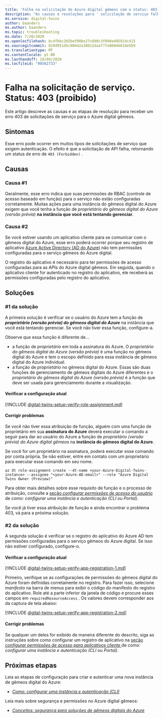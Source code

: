 ```yaml
---
title: 'Falha na solicitação do Azure digital gêmeos com o status: 403 (proibido)'
description: "As causas e resoluções para ' solicitação de serviço falharam. Status: 403 (proibido) ' no gêmeos digital do Azure."
ms.service: digital-twins
author: baanders
ms.author: baanders
ms.topic: troubleshooting
ms.date: 7/20/2020
ms.openlocfilehash: bc4fbbc265bef00be27c890c3f090a49591dc415
ms.sourcegitcommit: 829d951d5c90442a38012daaf77e86046018e5b9
ms.translationtype: MT
ms.contentlocale: pt-BR
ms.lasthandoff: 10/09/2020
ms.locfileid: "90562733"
---
```

# <a name="service-request-failed-status-403-forbidden"></a>Falha na solicitação de serviço. Status: 403 (proibido)

Este artigo descreve as causas e as etapas de resolução para receber um erro 403 de solicitações de serviço para o Azure digital gêmeos. 

## <a name="symptoms"></a>Sintomas

Esse erro pode ocorrer em muitos tipos de solicitações de serviço que exigem autenticação. O efeito é que a solicitação de API falha, retornando um status de erro de `403 (Forbidden)` .

## <a name="causes"></a>Causas

### <a name="cause-1"></a>Causa #1

Geralmente, esse erro indica que suas permissões de RBAC (controle de acesso baseado em função) para o serviço não estão configuradas corretamente. Muitas ações para uma instância do gêmeos digital do Azure exigem que você tenha a função de *proprietário do gêmeos digital do Azure (versão prévia)* **na instância que você está tentando gerenciar**. 

### <a name="cause-2"></a>Causa #2

Se você estiver usando um aplicativo cliente para se comunicar com o gêmeos digital do Azure, esse erro poderá ocorrer porque seu registro de aplicativo [Azure Active Directory (AD do Azure)](../active-directory/fundamentals/active-directory-whatis.md) não tem permissões configuradas para o serviço gêmeos do Azure digital.

O registro do aplicativo é necessário para ter permissões de acesso configuradas para as APIs do Azure digital gêmeos. Em seguida, quando o aplicativo cliente for autenticado no registro do aplicativo, ele receberá as permissões configuradas pelo registro do aplicativo.

## <a name="solutions"></a>Soluções

### <a name="solution-1"></a>#1 da solução

A primeira solução é verificar se o usuário do Azure tem a função de _**proprietário (versão prévia) do gêmeos digital do Azure**_ na instância que você está tentando gerenciar. Se você não tiver essa função, configure-a.

Observe que essa função é diferente de...
* a função de *proprietário* em toda a assinatura do Azure. O *proprietário do gêmeos digital do Azure (versão prévia)* é uma função no gêmeos digital do Azure e tem o escopo definido para essa instância de gêmeos digital do Azure individual.
* a função de *proprietário* no gêmeos digital do Azure. Essas são duas funções de gerenciamento de gêmeos digitais do Azure diferentes e o *proprietário do gêmeos digital do Azure (versão prévia)* é a função que deve ser usada para gerenciamento durante a visualização.

#### <a name="check-current-setup"></a>Verificar a configuração atual

[!INCLUDE [digital-twins-setup-verify-role-assignment.md](../../includes/digital-twins-setup-verify-role-assignment.md)]

#### <a name="fix-issues"></a>Corrigir problemas 

Se você não tiver essa atribuição de função, alguém com uma função de proprietário em sua **assinatura do Azure** deverá executar o comando a seguir para dar ao usuário do Azure a função de *proprietário (versão prévia) do Azure digital gêmeos* na **instância do gêmeos digital do Azure**. 

Se você for um proprietário na assinatura, poderá executar esse comando por conta própria. Se não estiver, entre em contato com um proprietário para executar esse comando em seu nome.

```azurecli
az dt role-assignment create --dt-name <your-Azure-Digital-Twins-instance> --assignee "<your-Azure-AD-email>" --role "Azure Digital Twins Owner (Preview)"
```

Para obter mais detalhes sobre esse requisito de função e o processo de atribuição, consulte a [seção *configurar permissões de acesso do usuário* ](how-to-set-up-instance-CLI.md#set-up-user-access-permissions) de *como: configurar uma instância e autenticação (CLI ou Portal)*.

Se você já tiver essa atribuição de função e ainda encontrar o problema 403, vá para a próxima solução.

### <a name="solution-2"></a>#2 da solução

A segunda solução é verificar se o registro do aplicativo do Azure AD tem permissões configuradas para o serviço gêmeos do Azure digital. Se isso não estiver configurado, configure-o.

#### <a name="check-current-setup"></a>Verificar a configuração atual

[!INCLUDE [digital-twins-setup-verify-app-registration-1.md](../../includes/digital-twins-setup-verify-app-registration-1.md)]

Primeiro, verifique se as configurações de permissões do gêmeos digital do Azure foram definidas corretamente no registro. Para fazer isso, selecione *manifesto* na barra de menus para exibir o código do manifesto do registro do aplicativo. Role até a parte inferior da janela de código e procure esses campos em `requiredResourceAccess` . Os valores devem corresponder aos da captura de tela abaixo:

[!INCLUDE [digital-twins-setup-verify-app-registration-2.md](../../includes/digital-twins-setup-verify-app-registration-2.md)]

#### <a name="fix-issues"></a>Corrigir problemas

Se qualquer um deles for exibido de maneira diferente do descrito, siga as instruções sobre como configurar um registro de aplicativo na [seção *configurar permissões de acesso para aplicativos cliente* ](how-to-set-up-instance-cli.md#set-up-access-permissions-for-client-applications) de *como: configurar uma instância e autenticação (CLI ou Portal)*.

## <a name="next-steps"></a>Próximas etapas

Leia as etapas de configuração para criar e autenticar uma nova instância de gêmeos digital do Azure:
* [*Como: configurar uma instância e autenticação (CLI)*](how-to-set-up-instance-cli.md)

Leia mais sobre segurança e permissões no Azure digital gêmeos:
* [*Conceitos: segurança para soluções de gêmeos digitais do Azure*](concepts-security.md)